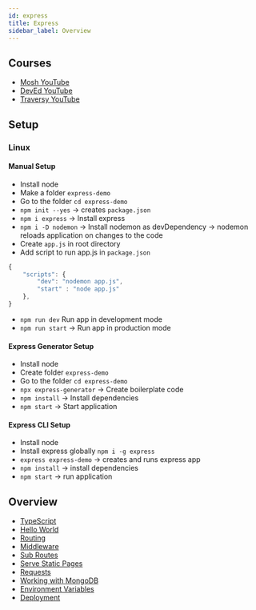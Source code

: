 ```yaml
---
id: express
title: Express
sidebar_label: Overview
---
```


## Courses

- [Mosh YouTube](https://www.youtube.com/watch?v=pKd0Rpw7O48)
- [DevEd YouTube](https://www.youtube.com/watch?v=vjf774RKrLc)
- [Traversy YouTube](https://www.youtube.com/watch?v=L72fhGm1tfE)

## Setup

### Linux

#### Manual Setup

- Install node
- Make a folder ```express-demo```
- Go to the folder ```cd express-demo```
- ```npm init --yes``` &rarr; creates ```package.json```
- ```npm i express``` &rarr; Install express
- ```npm i -D nodemon``` &rarr; Install nodemon as devDependency &rarr; nodemon reloads application on changes to the code
- Create ```app.js``` in root directory
- Add script to run app.js in ```package.json```

```js title="package.json"
{
    "scripts": {
        "dev": "nodemon app.js",
        "start" : "node app.js"
    },
}
```

- ```npm run dev``` Run app in development mode
- ```npm run start``` &rarr; Run app in production mode

#### Express Generator Setup

- Install node
- Create folder ```express-demo```
- Go to the folder ```cd express-demo```
- ```npx express-generator``` &rarr; Create boilerplate code
- ```npm install``` &rarr; Install dependencies
- ```npm start``` &rarr; Start application

#### Express CLI Setup

- Install node
- Install express globally ```npm i -g express```
- ```express express-demo``` &rarr; creates and runs express app
- ```npm install``` &rarr; install dependencies
- ```npm start``` &rarr; run application

## Overview

- [TypeScript](express-typescript)
- [Hello World](express-hello-world)
- [Routing](express-routing)
- [Middleware](express-middleware)
- [Sub Routes](express-sub-routes)
- [Serve Static Pages](express-static)
- [Requests](express-requests)
- [Working with MongoDB](express-mongo)
- [Environment Variables](express-env)
- [Deployment](../../deployment/heroku#express)
